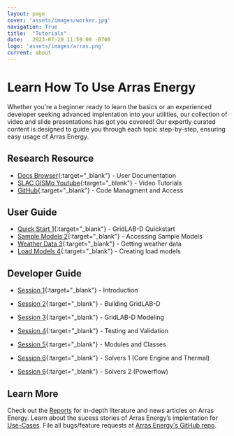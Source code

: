 ```yaml
---
layout: page
cover: 'assets/images/worker.jpg'
navigation: True
title:  "Tutorials"
date:   2023-07-20 11:59:00 -0700
logo: 'assets/images/arras.png'
current: about
---
```


# Learn How To Use Arras Energy 

 Whether you're a beginner ready to learn the basics or an experienced developer seeking advanced implentation into your utilities, our collection of video and slide presentations has got you covered! Our expertly curated content is designed to guide you through each topic step-by-step, ensuring easy usage of Arras Energy.

 ## Research Resource
- [Docs Browser](https://docs.gridlabd.us/){:target="_blank"} - User Documentation
- [SLAC GISMo Youtube](https://www.youtube.com/@slacgismotutorials ){:target="_blank"} - Video Tutorials
- [GitHub](https://github.com/arras-energy){:target="_blank"} - Code Managment and Access

## User Guide
- [Quick Start 1](http://tutorials.gridlabd.us/){:target="_blank"} - GridLAB-D Quickstart
- [Sample Models 2](http://tutorials.gridlabd.us/user/samplemodels.mp4){:target="_blank"} - Accessing Sample Models
- [Weather Data 3](http://tutorials.gridlabd.us/user/weatherdata.mp4){:target="_blank"} - Getting weather data
- [Load Models 4](http://tutorials.gridlabd.us/user/loadmodels.mp4){:target="_blank"} - Creating load models

## Developer Guide

- [Session 1](http://tutorials.gridlabd.us/developer/session1.mp4){:target="_blank"} - Introduction 
- [Session 2](http://tutorials.gridlabd.us/developer/session2.mp4){:target="_blank"} - Building GridLAB-D 
- [Session 3](http://tutorials.gridlabd.us/developer/session3.mp4){:target="_blank"} - GridLAB-D Modeling 
- [Session 4](http://tutorials.gridlabd.us/developer/session4.mp4){:target="_blank"} - Testing and Validation
- [Session 5](http://tutorials.gridlabd.us/developer/session5.mp4){:target="_blank"} - Modules and Classes

- [Session 6](http://tutorials.gridlabd.us/developer/session6-1.mp4){:target="_blank"} - Solvers 1 (Core Engine and Thermal)
- [Session 6](http://tutorials.gridlabd.us/developer/session6-2.mp4){:target="_blank"} - Solvers 2 (Powerflow)

## Learn More
Check out the [Reports](https://arras-energy.github.io/static-website/literature/) for in-depth literature and news articles on Arras Energy. Learn about the sucess stories of Arras Energy’s implentation for [Use-Cases](https://arras-energy.github.io/static-website/use-cases/). File all bugs/feature requests at [Arras Energy's GitHub repo](https://github.com/arras-energy).

[Tutorials]:  https://arras-energy.github.io/static-website/tutorials/
[Reports]:   https://arras-energy.github.io/static-website/literature/ 
[Use-Cases]:  https://arras-energy.github.io/static-website/use-cases/ 
[Arras Energy's GitHub repo]: https://github.com/arras-energy
